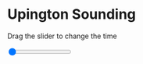 <h1>Upington Sounding</h1>
<p>Drag the slider to change the time</p>

<div class="slidecontainer">
<input oninput='setImage(this)' class="slider" type="range" min="0" max="7" value="0" step="1" />
<img id='img'/>
</div>

<script>
var img = document.getElementById('img');
var img_array = ['/assets/images/skwt/skd_upt_wrfout_d01_2020-06-16_12:00:00.png',
'/assets/images/skwt/skd_upt_wrfout_d01_2020-06-16_18:00:00.png',
'/assets/images/skwt/skd_upt_wrfout_d01_2020-06-17_00:00:00.png',
'/assets/images/skwt/skd_upt_wrfout_d01_2020-06-17_06:00:00.png',
'/assets/images/skwt/skd_upt_wrfout_d01_2020-06-17_12:00:00.png',
'/assets/images/skwt/skd_upt_wrfout_d01_2020-06-17_18:00:00.png',
'/assets/images/skwt/skd_upt_wrfout_d01_2020-06-18_00:00:00.png',];
function setImage(obj)
{
        var value = obj.value;
        img.src = img_array[value];

}
</script>
